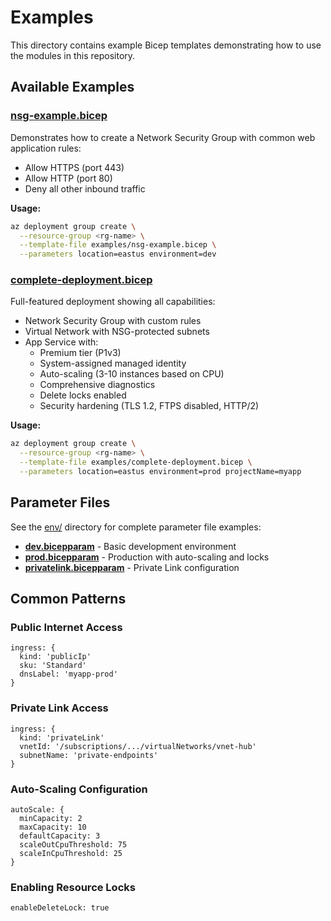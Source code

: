 # Examples

This directory contains example Bicep templates demonstrating how to use the modules in this repository.

## Available Examples

### [nsg-example.bicep](nsg-example.bicep)
Demonstrates how to create a Network Security Group with common web application rules:
- Allow HTTPS (port 443)
- Allow HTTP (port 80)
- Deny all other inbound traffic

**Usage:**
```bash
az deployment group create \
  --resource-group <rg-name> \
  --template-file examples/nsg-example.bicep \
  --parameters location=eastus environment=dev
```

### [complete-deployment.bicep](complete-deployment.bicep)
Full-featured deployment showing all capabilities:
- Network Security Group with custom rules
- Virtual Network with NSG-protected subnets
- App Service with:
  - Premium tier (P1v3)
  - System-assigned managed identity
  - Auto-scaling (3-10 instances based on CPU)
  - Comprehensive diagnostics
  - Delete locks enabled
  - Security hardening (TLS 1.2, FTPS disabled, HTTP/2)

**Usage:**
```bash
az deployment group create \
  --resource-group <rg-name> \
  --template-file examples/complete-deployment.bicep \
  --parameters location=eastus environment=prod projectName=myapp
```

## Parameter Files

See the [env/](../env/) directory for complete parameter file examples:

- **[dev.bicepparam](../env/dev.bicepparam)** - Basic development environment
- **[prod.bicepparam](../env/prod.bicepparam)** - Production with auto-scaling and locks
- **[privatelink.bicepparam](../env/privatelink.bicepparam)** - Private Link configuration

## Common Patterns

### Public Internet Access
```bicep
ingress: {
  kind: 'publicIp'
  sku: 'Standard'
  dnsLabel: 'myapp-prod'
}
```

### Private Link Access
```bicep
ingress: {
  kind: 'privateLink'
  vnetId: '/subscriptions/.../virtualNetworks/vnet-hub'
  subnetName: 'private-endpoints'
}
```

### Auto-Scaling Configuration
```bicep
autoScale: {
  minCapacity: 2
  maxCapacity: 10
  defaultCapacity: 3
  scaleOutCpuThreshold: 75
  scaleInCpuThreshold: 25
}
```

### Enabling Resource Locks
```bicep
enableDeleteLock: true
```
